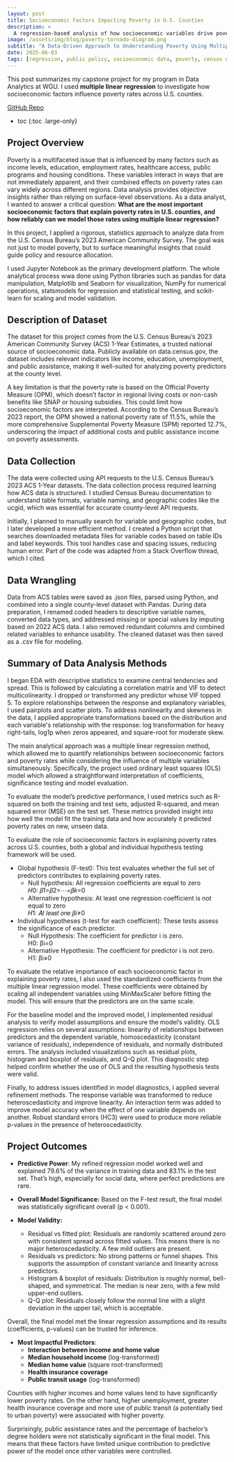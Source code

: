 ```yaml
---
layout: post
title: Socioeconomic Factors Impacting Poverty in U.S. Counties
description: >
  A regression-based analysis of how socioeconomic variables drive poverty rates across 854 U.S. counties, using data from the U.S. Census Bureau.
image: /assets/img/blog/poverty-tornado-diagram.png
subtitle: "A Data-Driven Approach to Understanding Poverty Using Multiple Linear Regression"
date: 2025-06-03
tags: [regression, public policy, socioeconomic data, poverty, census data]
---
```


This post summarizes my capstone project for my program in Data Analytics at WGU. I used **multiple linear regression** to investigate how socioeconomic factors influence poverty rates across U.S. counties.

[<i class="icon-github"></i> GitHub Repo](https://github.com/nvu01/BSDA-Capstone-Project)

* toc
{:toc .large-only}

## Project Overview

Poverty is a multifaceted issue that is influenced by many factors such as income levels, education, employment rates, healthcare access, public programs and housing conditions. These variables interact in ways that are not immediately apparent, and their combined effects on poverty rates can vary widely across different regions. Data analysis provides objective insights rather than relying on surface-level observations. As a data analyst, I wanted to answer a critical question: **What are the most important socioeconomic factors that explain poverty rates in U.S. counties, and how reliably can we model those rates using multiple linear regression?**

In this project, I applied a rigorous, statistics approach to analyze data from the U.S. Census Bureau’s 2023 American Community Survey. The goal was not just to model poverty, but to surface meaningful insights that could guide policy and resource allocation.

I used Jupyter Notebook as the primary development platform. The whole analytical process wwa done using Python libraries such as pandas for data manipulation, Matplotlib and Seaborn for visualization, NumPy for numerical operations, statsmodels for regression and statistical testing, and scikit-learn for scaling and model validation.

## Description of Dataset

The dataset for this project comes from the U.S. Census Bureau’s 2023 American Community Survey (ACS) 1-Year Estimates, a trusted national source of socioeconomic data. Publicly available on data.census.gov, the dataset includes relevant indicators like income, education, unemployment, and public assistance, making it well-suited for analyzing poverty predictors at the county level.

A key limitation is that the poverty rate is based on the Official Poverty Measure (OPM), which doesn’t factor in regional living costs or non-cash benefits like SNAP or housing subsidies. This could limit how socioeconomic factors are interpreted. According to the Census Bureau’s 2023 report, the OPM showed a national poverty rate of 11.5%, while the more comprehensive Supplemental Poverty Measure (SPM) reported 12.7%, underscoring the impact of additional costs and public assistance income on poverty assessments.

## Data Collection

The data were collected using API requests to the U.S. Census Bureau’s 2023 ACS 1-Year datasets. The data collection process required learning how ACS data is structured. I studied Census Bureau documentation to understand table formats, variable naming, and geographic codes like the ucgid, which was essential for accurate county-level API requests. 

Initially, I planned to manually search for variable and geographic codes, but I later developed a more efficient method. I created a Python script that searches downloaded metadata files for variable codes based on table IDs and label keywords. This tool handles case and spacing issues, reducing human error. Part of the code was adapted from a Stack Overflow thread, which I cited.

## Data Wrangling

Data from ACS tables were saved as .json files, parsed using Python, and combined into a single county-level dataset with Pandas. During data preparation, I renamed coded headers to descriptive variable names, converted data types, and addressed missing or special values by imputing based on 2022 ACS data. I also removed redundant columns and combined related variables to enhance usability. The cleaned dataset was then saved as a .csv file for modeling.

## Summary of Data Analysis Methods

I began EDA with descriptive statistics to examine central tendencies and spread. This is followed by calculating a correlation matrix and VIF to detect multicolinearity. I dropped or transformed any predictor whose VIF topped 5. To explore relationships between the response and explanatory variables, I used pairplots and scatter plots. To address nonlinearity and skewness in the data, I applied appropriate transformations based on the distribution and each variable's relationship with the response: log transformation for heavy right-tails, log1p when zeros appeared, and square-root for moderate skew.

The main analytical approach was a multiple linear regression method, which allowed me to quantify relationships between socioeconomic factors and poverty rates while considering the influence of multiple variables simultaneously. Specifically, the project used ordinary least squares (OLS) model which allowed a straightforward interpretation of coefficients, significance testing and model evaluation.

To evaluate the model’s predictive performance, I used metrics such as R-squared on both the training and test sets, adjusted R-squared, and mean squared error (MSE) on the test set. These metrics provided insight into how well the model fit the training data and how accurately it predicted poverty rates on new, unseen data.

To evaluate the role of socioeconomic factors in explaining poverty rates across U.S. counties, both a global and individual hypothesis testing framework will be used.
- Global hypothesis (F-test): This test evaluates whether the full set of predictors contributes to explaining poverty rates.
  - Null hypothesis: All regression coefficients are equal to zero  
    𝐻0: 𝛽1=𝛽2=⋯=𝛽𝑘=0
  - Alternative hypothesis: At least one regression coefficient is not equal to zero  
    𝐻1: 𝐴𝑡 𝑙𝑒𝑎𝑠𝑡 𝑜𝑛𝑒 𝛽𝑖≠0
- Individual hypotheses (t-test for each coefficient): These tests assess the significance of each predictor.
	- Null Hypothesis: The coefficient for predictor i is zero.  
    H0: βi=0
	- Alternative Hypothesis: The coefficient for predictor i is not zero.  
    H1: βi≠0

To evaluate the relative importance of each socioeconomic factor in explaining poverty rates, I also used the standardized coefficients from the multiple linear regression model. These coefficients were obtained by scaling all independent variables using MinMaxScaler before fitting the model. This will ensure that the predictors are on the same scale.

For the baseline model and the improved model, I implemented residual analysis to verify model assumptions and ensure the model’s validity. OLS regression relies on several assumptions: linearity of relationships between predictors and the dependent variable, homoscedasticity (constant variance of residuals), independence of residuals, and normally distributed errors. The analysis included visualizations such as residual plots, histogram and boxplot of residuals, and Q-Q plot. This diagnostic step helped confirm whether the use of OLS and the resulting hypothesis tests were valid.

Finally, to address issues identified in model diagnostics, I applied several refinement methods. The response variable was transformed to reduce heteroscedasticity and improve linearity. An interaction term was added to improve model accuracy when the effect of one variable depends on another. Robust standard errors (HC3) were used to produce more reliable p-values in the presence of heteroscedasticity.

## Project Outcomes

- **Predictive Power**: My refined regression model worked well and explained 79.6% of the variance in training data and 83.1% in the test set. That’s high, especially for social data, where perfect predictions are rare. 

- **Overall Model Significance:** Based on the F-test result, the final model was statistically significant overall (p < 0.001).

- **Model Validity:** 
  - Residual vs fitted plot: Residuals are randomly scattered around zero with consistent spread across fitted values. This means there is no major heteroscedasticity. A few mild outliers are present.
  - Residuals vs predictors: No strong patterns or funnel shapes. This supports the assumption of constant variance and linearity across predictors.
  - Histogram & boxplot of residuals: Distribution is roughly normal, bell-shaped, and symmetrical. The median is near zero, with a few mild upper-end outliers.
  - Q-Q plot: Residuals closely follow the normal line with a slight deviation in the upper tail, which is acceptable.

Overall, the final model met the linear regression assumptions and its results (coefficients, p-values) can be trusted for inference.

- **Most Impactful Predictors**:
  - **Interaction between income and home value**
  - **Median household income** (log-transformed)
  - **Median home value** (square root-transformed)
  - **Health insurance coverage**
  - **Public transit usage** (log-transformed)

Counties with higher incomes and home values tend to have significantly lower poverty rates. On the other hand, higher unemployment, greater health insurance coverage and more use of public transit (a potentially tied to urban poverty) were associated with higher poverty.

Surprisingly, public assistance rates and the percentage of bachelor’s degree holders were not statistically significant in the final model. This means that these factors have limited unique contribution to predictive power of the model once other variables were controlled.

